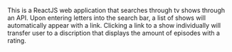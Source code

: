 This is a ReactJS web application that searches through tv shows through an API. Upon entering letters into the search bar, 
a list of shows will automatically appear with a link. Clicking a link to a show individually will transfer user to a 
discription that displays the amount of episodes with a rating. 
